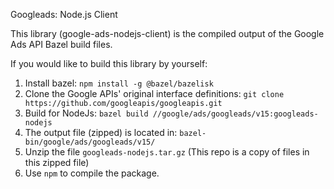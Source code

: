 Googleads: Node.js Client

This library (google-ads-nodejs-client) is the compiled output of the Google Ads API Bazel build files.

If you would like to build this library by yourself:

1. Install bazel: `npm install -g @bazel/bazelisk`
2. Clone the Google APIs' original interface definitions: `git clone https://github.com/googleapis/googleapis.git`
3. Build for NodeJs: `bazel build //google/ads/googleads/v15:googleads-nodejs`
4. The output file (zipped) is located in: `bazel-bin/google/ads/googleads/v15/`
5. Unzip the file `googleads-nodejs.tar.gz` (This repo is a copy of files in this zipped file)
6. Use `npm` to compile the package.

